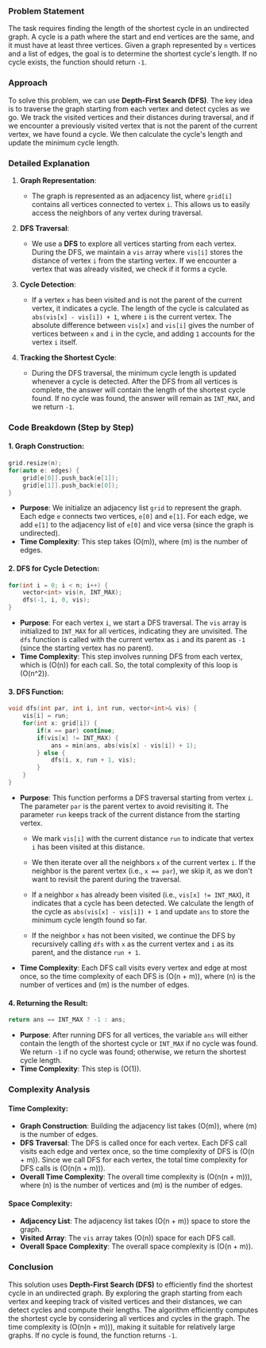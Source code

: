 ### Problem Statement

The task requires finding the length of the shortest cycle in an undirected graph. A cycle is a path where the start and end vertices are the same, and it must have at least three vertices. Given a graph represented by `n` vertices and a list of edges, the goal is to determine the shortest cycle's length. If no cycle exists, the function should return `-1`.

### Approach

To solve this problem, we can use **Depth-First Search (DFS)**. The key idea is to traverse the graph starting from each vertex and detect cycles as we go. We track the visited vertices and their distances during traversal, and if we encounter a previously visited vertex that is not the parent of the current vertex, we have found a cycle. We then calculate the cycle's length and update the minimum cycle length.

### Detailed Explanation

1. **Graph Representation**: 
   - The graph is represented as an adjacency list, where `grid[i]` contains all vertices connected to vertex `i`. This allows us to easily access the neighbors of any vertex during traversal.
   
2. **DFS Traversal**:
   - We use a **DFS** to explore all vertices starting from each vertex. During the DFS, we maintain a `vis` array where `vis[i]` stores the distance of vertex `i` from the starting vertex. If we encounter a vertex that was already visited, we check if it forms a cycle.
   
3. **Cycle Detection**:
   - If a vertex `x` has been visited and is not the parent of the current vertex, it indicates a cycle. The length of the cycle is calculated as `abs(vis[x] - vis[i]) + 1`, where `i` is the current vertex. The absolute difference between `vis[x]` and `vis[i]` gives the number of vertices between `x` and `i` in the cycle, and adding `1` accounts for the vertex `i` itself.

4. **Tracking the Shortest Cycle**:
   - During the DFS traversal, the minimum cycle length is updated whenever a cycle is detected. After the DFS from all vertices is complete, the answer will contain the length of the shortest cycle found. If no cycle was found, the answer will remain as `INT_MAX`, and we return `-1`.

### Code Breakdown (Step by Step)

#### 1. **Graph Construction**:

```cpp
grid.resize(n);
for(auto e: edges) {
    grid[e[0]].push_back(e[1]);
    grid[e[1]].push_back(e[0]);
}
```

- **Purpose**: We initialize an adjacency list `grid` to represent the graph. Each edge `e` connects two vertices, `e[0]` and `e[1]`. For each edge, we add `e[1]` to the adjacency list of `e[0]` and vice versa (since the graph is undirected).
- **Time Complexity**: This step takes \(O(m)\), where \(m\) is the number of edges.

#### 2. **DFS for Cycle Detection**:

```cpp
for(int i = 0; i < n; i++) {
    vector<int> vis(n, INT_MAX);
    dfs(-1, i, 0, vis);
}
```

- **Purpose**: For each vertex `i`, we start a DFS traversal. The `vis` array is initialized to `INT_MAX` for all vertices, indicating they are unvisited. The `dfs` function is called with the current vertex as `i` and its parent as `-1` (since the starting vertex has no parent).
- **Time Complexity**: This step involves running DFS from each vertex, which is \(O(n)\) for each call. So, the total complexity of this loop is \(O(n^2)\).

#### 3. **DFS Function**:

```cpp
void dfs(int par, int i, int run, vector<int>& vis) {
    vis[i] = run;
    for(int x: grid[i]) {
        if(x == par) continue;
        if(vis[x] != INT_MAX) {
            ans = min(ans, abs(vis[x] - vis[i]) + 1);
        } else {
            dfs(i, x, run + 1, vis);
        }
    }
}
```

- **Purpose**: This function performs a DFS traversal starting from vertex `i`. The parameter `par` is the parent vertex to avoid revisiting it. The parameter `run` keeps track of the current distance from the starting vertex.
  
  - We mark `vis[i]` with the current distance `run` to indicate that vertex `i` has been visited at this distance.
  
  - We then iterate over all the neighbors `x` of the current vertex `i`. If the neighbor is the parent vertex (i.e., `x == par`), we skip it, as we don't want to revisit the parent during the traversal.
  
  - If a neighbor `x` has already been visited (i.e., `vis[x] != INT_MAX`), it indicates that a cycle has been detected. We calculate the length of the cycle as `abs(vis[x] - vis[i]) + 1` and update `ans` to store the minimum cycle length found so far.
  
  - If the neighbor `x` has not been visited, we continue the DFS by recursively calling `dfs` with `x` as the current vertex and `i` as its parent, and the distance `run + 1`.
  
- **Time Complexity**: Each DFS call visits every vertex and edge at most once, so the time complexity of each DFS is \(O(n + m)\), where \(n\) is the number of vertices and \(m\) is the number of edges.

#### 4. **Returning the Result**:

```cpp
return ans == INT_MAX ? -1 : ans;
```

- **Purpose**: After running DFS for all vertices, the variable `ans` will either contain the length of the shortest cycle or `INT_MAX` if no cycle was found. We return `-1` if no cycle was found; otherwise, we return the shortest cycle length.
- **Time Complexity**: This step is \(O(1)\).

### Complexity Analysis

#### Time Complexity:
- **Graph Construction**: Building the adjacency list takes \(O(m)\), where \(m\) is the number of edges.
- **DFS Traversal**: The DFS is called once for each vertex. Each DFS call visits each edge and vertex once, so the time complexity of DFS is \(O(n + m)\). Since we call DFS for each vertex, the total time complexity for DFS calls is \(O(n(n + m))\).
- **Overall Time Complexity**: The overall time complexity is \(O(n(n + m))\), where \(n\) is the number of vertices and \(m\) is the number of edges.

#### Space Complexity:
- **Adjacency List**: The adjacency list takes \(O(n + m)\) space to store the graph.
- **Visited Array**: The `vis` array takes \(O(n)\) space for each DFS call.
- **Overall Space Complexity**: The overall space complexity is \(O(n + m)\).

### Conclusion

This solution uses **Depth-First Search (DFS)** to efficiently find the shortest cycle in an undirected graph. By exploring the graph starting from each vertex and keeping track of visited vertices and their distances, we can detect cycles and compute their lengths. The algorithm efficiently computes the shortest cycle by considering all vertices and cycles in the graph. The time complexity is \(O(n(n + m))\), making it suitable for relatively large graphs. If no cycle is found, the function returns `-1`.